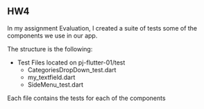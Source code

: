 ## HW4
In my assignment Evaluation, I created a suite of tests some of the components we use in our app.


The structure is the following:

- Test Files located on pj-flutter-01/test
    - CategoriesDropDown_test.dart
    - my_textfield.dart
    - SideMenu_test.dart

Each file contains the tests for each of the components